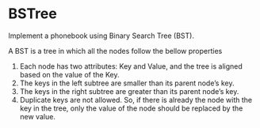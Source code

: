 # BSTree

Implement a phonebook using Binary Search Tree (BST).

A BST is a tree in which all the nodes follow the bellow properties
1. Each node has two attributes: Key and Value, and the tree is aligned based
on the value of the Key.
2. The keys in the left subtree are smaller than its parent node’s key.
3. The keys in the right subtree are greater than its parent node’s key.
4. Duplicate keys are not allowed. So, if there is already the node with the key in the tree, only the value of the node should be replaced by the new value.


